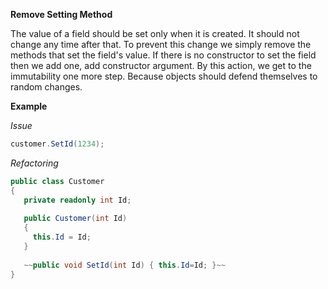 **Remove Setting Method**

The value of a field should be set only when it is created.
It should not change any time after that.
To prevent this change we simply remove the methods that set the field's value.
If there is no constructor to set the field then we add one, add constructor argument.
By this action, we get to the immutability one more step.
Because objects should defend themselves to random changes.

**Example**
 
 _Issue_
 
 ```csharp
 customer.SetId(1234);
 ```
 
 _Refactoring_
 
 ```csharp
public class Customer
{
    private readonly int Id;
    
    public Customer(int Id)
    {
      this.Id = Id;
    }
    
    ~~public void SetId(int Id) { this.Id=Id; }~~
}
  ```